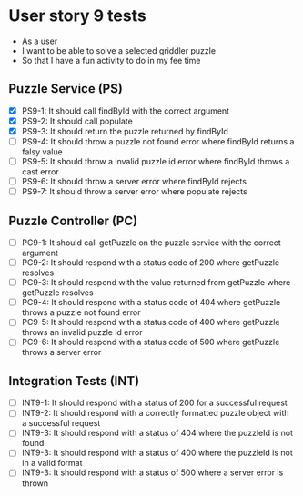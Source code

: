 # User story 9 tests

- As a user
- I want to be able to solve a selected griddler puzzle
- So that I have a fun activity to do in my fee time

## Puzzle Service (PS)

- [x] PS9-1: It should call findById with the correct argument
- [x] PS9-2: It should call populate
- [x] PS9-3: It should return the puzzle returned by findById
- [ ] PS9-4: It should throw a puzzle not found error where findById returns a falsy value
- [ ] PS9-5: It should throw a invalid puzzle id error where findById throws a cast error
- [ ] PS9-6: It should throw a server error where findById rejects
- [ ] PS9-7: It should throw a server error where populate rejects

## Puzzle Controller (PC)

- [ ] PC9-1: It should call getPuzzle on the puzzle service with the correct argument
- [ ] PC9-2: It should respond with a status code of 200 where getPuzzle resolves
- [ ] PC9-3: It should respond with the value returned from getPuzzle where getPuzzle resolves
- [ ] PC9-4: It should respond with a status code of 404 where getPuzzle throws a puzzle not found error
- [ ] PC9-5: It should respond with a status code of 400 where getPuzzle throws an invalid puzzle id error
- [ ] PC9-6: It should respond with a status code of 500 where getPuzzle throws a server error

## Integration Tests (INT)

- [ ] INT9-1: It should respond with a status of 200 for a successful request
- [ ] INT9-2: It should respond with a correctly formatted puzzle object with a successful request
- [ ] INT9-3: It should respond with a status of 404 where the puzzleId is not found
- [ ] INT9-3: It should respond with a status of 400 where the puzzleId is not in a valid format
- [ ] INT9-3: It should respond with a status of 500 where a server error is thrown
